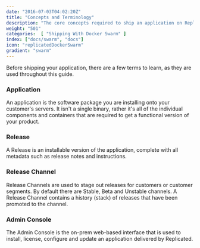 ```yaml
---
date: "2016-07-03T04:02:20Z"
title: "Concepts and Terminology"
description: "The core concepts required to ship an application on Replicated using Docker Swarm."
weight: "501"
categories:  [ "Shipping With Docker Swarm" ]
index: ["docs/swarm", "docs"]
icon: "replicatedDockerSwarm"
gradient: "swarm"
---
```


Before shipping your application, there are a few terms to learn, as they are used throughout this guide.

### Application
An application is the software package you are installing onto your customer's servers. It isn't a single binary, rather it's all of the individual components and containers that are required to get a functional version of your product.

### Release
A Release is an installable version of the application, complete with all metadata such as release notes and instructions.

### Release Channel
Release Channels are used to stage out releases for customers or customer segments. By default there are Stable, Beta and Unstable channels. A Release Channel contains a history (stack) of releases that have been promoted to the channel.

### Admin Console
The Admin Console is the on-prem web-based interface that is used to install, license, configure and update an application delivered by Replicated.

